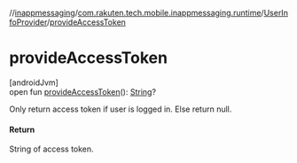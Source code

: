 //[inappmessaging](../../../index.md)/[com.rakuten.tech.mobile.inappmessaging.runtime](../index.md)/[UserInfoProvider](index.md)/[provideAccessToken](provide-access-token.md)

# provideAccessToken

[androidJvm]\
open fun [provideAccessToken](provide-access-token.md)(): [String](https://kotlinlang.org/api/latest/jvm/stdlib/kotlin/-string/index.html)?

Only return access token if user is logged in. Else return null.

#### Return

String of access token.
